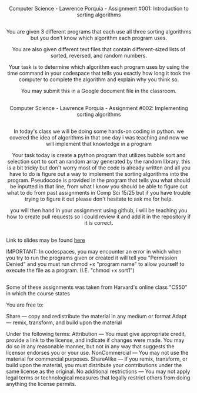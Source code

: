 <p align=center>Computer Science - Lawrence Porquia - Assignment #001: Introduction to sorting algorithms
  
##

<p align=center>You are given 3 different programs that each use all three sorting algorithms but you don’t know which algorithm each program uses.

<p align=center>You are also given different text files that contain different-sized lists of sorted, reversed, and random numbers.

<p align=center>Your task is to determine which algorithm each program uses by using the time command in your codespace that tells you exactly how long it took the computer to complete the algorithm and explain why you think so.

<p align=center>You may submit this in a Google document file in the classroom. 



  
##

<p align=center>Computer Science - Lawrence Porquia - Assignment #002: Implementing sorting algorithms

##

<p align=center>In today's class we will be doing some hands-on coding in python. we covered the idea of algorithms in that one day i was teaching and now we will implement that knowledge in a program

<p align=center> Your task today is create a python program that utilizes bubble sort and selection sort to sort an random array generated by the random library. this is a bit tricky but don't worry most of the code is already written and all you have to do is figure out a way to implement the sorting algorithms into the program. Pseudocode is provided in the program that tells you what should be inputted in that line, from what I know you should be able to figure out what to do from past assignments in Comp Sci 15/25 but if you have trouble trying to figure it out please don't hesitate to ask me for help. 

<p align=center> you will then hand in your assignment using github, i will be teaching you how to create pull requests so i could review it and add it in the repository if it is correct. 


##

Link to slides may be found [here](https://docs.google.com/presentation/d/19E7q1bzdNTIwPxfbvNMk_PSqoSZyPNECF6qu5A5n2DM/edit?usp=sharing)

IMPORTANT: In codespaces, you may encounter an error in which when you try to run the programs given or created it will tell you "Permission Denied" and you must run chmod +x "program name" to allow yourself to execute the file as a program. (I.E. "chmod +x sort1")








##
Some of these assignments was taken from Harvard's online class "CS50" in which the course states

You are free to:

Share — copy and redistribute the material in any medium or format
Adapt — remix, transform, and build upon the material

Under the following terms:
Attribution — You must give appropriate credit, provide a link to the license, and indicate if changes were made. You may do so in any reasonable manner, but not in any way that suggests the licensor endorses you or your use.
NonCommercial — You may not use the material for commercial purposes.
ShareAlike — If you remix, transform, or build upon the material, you must distribute your contributions under the same license as the original.
No additional restrictions — You may not apply legal terms or technological measures that legally restrict others from doing anything the license permits.


